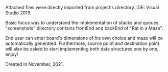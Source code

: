 Attached files were directly imported from project's directory. IDE: Visual Studio 2019.

Basic focus was to understand the implementation of stacks and queues.
"screenshots" directory contains frontEnd and backEnd of "Rat in a Maze".

End user can enter board's dimensions of his own choice and maze will be automatically generated. Furthermore, source point and destination point will also be asked to start implementing both data structures one by one, enjoy!

Created in November, 2021.

